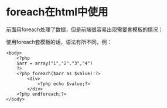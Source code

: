 # foreach在html中使用

前面用foreach处理了数据，但是前端很容易出现需要套模板的情况；

使用foreach套模板的话，语法有所不同，例：

    <body>
        <?php
        $arr = array("1","2","3","4")
        ?>
        <?php foreach($arr as $value):?>
            <div>
                <?php echo $value;?>
            </div>
        <?php endforeach;?>
    </body>